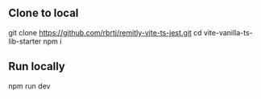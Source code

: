 ## Clone to local

git clone https://github.com/rbrtj/remitly-vite-ts-jest.git
cd vite-vanilla-ts-lib-starter
npm i

## Run locally

npm run dev


